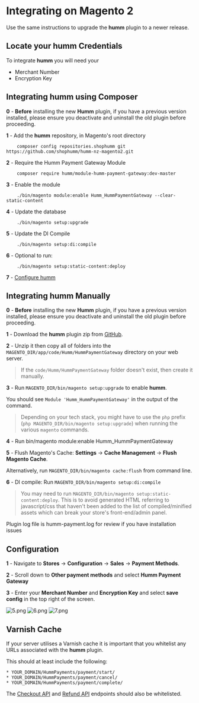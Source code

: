 # **Integrating on Magento 2**

Use the same instructions to upgrade the **humm** plugin to a newer release.

## Locate your **humm** Credentials

To integrate **humm** you will need your

* Merchant Number
* Encryption Key

## Integrating **humm** using Composer

<span style = display:%nz-only%><strong>0</strong> - <strong>Before</strong> installing the new **Humm** plugin, if you have a previous version installed, please ensure you deactivate and uninstall the old plugin before proceeding.</span>

**1** - Add the **humm** repository, in Magento's root directory

        composer config repositories.shophumm git https://github.com/shophumm/humm-nz-magento2.git
        
**2** - Require the Humm Payment Gateway Module

        composer require humm/module-humm-payment-gateway:dev-master

**3** - Enable the module
       
        ./bin/magento module:enable Humm_HummPaymentGateway --clear-static-content

**4** - Update the database

        ./bin/magento setup:upgrade

**5** - Update the DI Compile

		./bin/magento setup:di:compile  

**6** - Optional to run:

		./bin/magento setup:static-content:deploy

**7** - [Configure humm](#configuration)

## Integrating **humm** Manually

<span style = display:%nz-only%><strong>0</strong> - <strong>Before</strong> installing the new **Humm** plugin, if you have a previous version installed, please ensure you deactivate and uninstall the old plugin before proceeding.</span>

**1** - Download the **humm** plugin zip from [GitHub](https://github.com/shophumm/humm-nz-magento2/archive/master.zip).

**2** - Unzip it then copy all of folders into the `MAGENTO_DIR/app/code/Humm/HummPaymentGateway` directory on your web server.

>  If the `code/Humm/HummPaymentGateway` folder doesn't exist, then create it manually.

**3** - Run `MAGENTO_DIR/bin/magento setup:upgrade` to enable **humm**.

You should see `Module 'Humm_HummPaymentGateway'` in the output of the command.

> Depending on your tech stack, you might have to use the <code>php</code> prefix (`php MAGENTO_DIR/bin/magento setup:upgrade`) when running the various <code>magento</code> commands.

**4** - Run bin/magento module:enable Humm_HummPaymentGateway

**5** - Flush Magento's Cache: **Settings** -> **Cache Management** -> **Flush Magento Cache**.

Alternatively, run <code>MAGENTO_DIR/bin/magento cache:flush</code> from command line.

**6** - DI compile: Run `MAGENTO_DIR/bin/magento setup:di:compile`

> You may need to run `MAGENTO_DIR/bin/magento setup:static-content:deploy`. This is to avoid generated HTML referring to javascript/css that haven't been added to the list of compiled/minified assets which can break your store's front-end/admin panel.

Plugin log file is humm-payment.log for review if you have installation issues

## Configuration

**1** - Navigate to **Stores** -> **Configuration** -> **Sales** -> **Payment Methods**.

**2** - Scroll down to **Other payment methods** and select **Humm Payment Gateway**

**3** - Enter your **Merchant Number** and **Encryption Key** and select **save config** in the top right of the screen.

![5.png](\img\ecommerce\magento_2\5.png)
![6.png](\img\ecommerce\magento_2\6.png)
![7.png](\img\ecommerce\magento_2\7.png)

## Varnish Cache

If your server utilises a Varnish cache it is important that you whitelist any URLs associated with the **humm** plugin.

This should at least include the following:
```
* YOUR_DOMAIN/HummPayments/payment/start/
* YOUR_DOMAIN/HummPayments/payment/cancel/
* YOUR_DOMAIN/HummPayments/payment/complete/
```
The [Checkout API](../../custom_integration/checkout_api/#humm-endpoints) and [Refund API](../../custom_integration/refund_api) endpoints should also be whitelisted.
